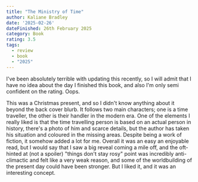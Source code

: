 ```yaml
---
title: "The Ministry of Time"
author: Kaliane Bradley
date: '2025-02-26'
dateFinished: 26th February 2025
category: Book
rating: 3.5
tags:
  - review
  - book
  - "2025"
---
```


I've been absolutely terrible with updating this recently, so I will admit that I have no idea about the day I finished this book, and also I'm only semi confident on the rating. Oops.

This was a Christmas present, and so I didn't know anything about it beyond the back cover blurb. It follows two main characters; one is a time traveller, the other is their handler in the modern era. One of the elements I really liked is that the time travelling person is based on an actual person in history, there's a photo of him and scarce details, but the author has taken his situation and coloured in the missing areas. Despite being a work of fiction, it somehow added a lot for me. Overall it was an easy an enjoyable read, but I would say that I saw a big reveal coming a mile off, and the oft-hinted at (not a spoiler) "things don't stay rosy" point was incredibly anti-climactic and felt like a very weak reason, and some of the worldbuilding of the present day could have been stronger. But I liked it, and it was an interesting concept.
